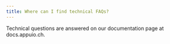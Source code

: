 ```yaml
---
title: Where can I find technical FAQs?
---
```

Technical questions are answered on our documentation page at docs.appuio.ch.
